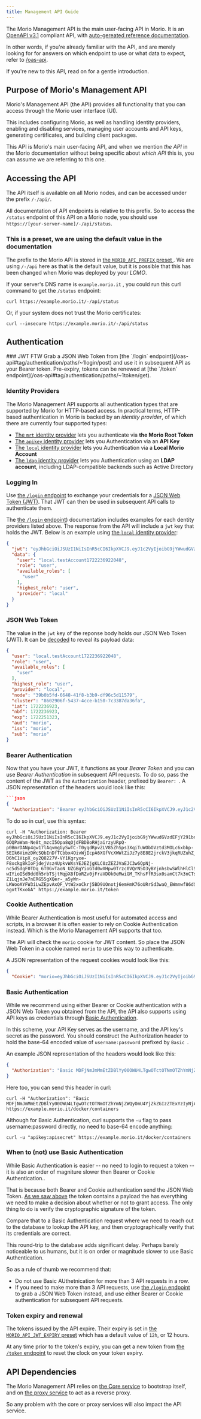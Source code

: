 ```yaml
---
title: Management API Guide
---
```


The Morio Management API is the main user-facing API in Morio.  It is an
[OpenAPI v3.1](https://swagger.io/specification/) compliant API, with
[auto-gereated reference documentation](/oas-api).

In other words, if you're already familiar with the API, and are merely looking
for for answers on which endpoint to use or what data to expect, refer to
[/oas-api](/oas-api).

If you're new to this API, read on for a gentle introduction.

## Purpose of Morio's Management API

Morio's Management API (the API) provides all functionality that you can access
through the Morio user interface (UI).

This includes configuring Morio, as well as handling identity providers,
enabling and disabling services, managing user accounts and API keys,
generating certificates, and building client packages.

This API is Morio's main user-facing API, and when we mention _the API_ in the
Morio documentation without being specific about _which API_ this is, you can
assume we are referring to this one.

## Accessing the API

The API itself is available on all Morio nodes, and can be accessed under the
prefix `/-/api/`.

All documentation of API endpoints is relative to this prefix. So to access 
the `/status` endpoint of this API on a Morio node, you should use
`https://[your-server-name]/-/api/status`. 

<Note>

### This is a preset, we are using the default value in the documentation

The prefix to the Morio API is stored in [the `MORIO_API_PREFIX` preset
](/docs/reference/presets/morio_api_prefix).
We are using `/-/api` here as that is the default value, but it is possible
that this has been changed when Morio was deployed by your _LOMO_.

</Note>

If your server's DNS name
is `example.morio.it` , you could run this curl command to get the `/status`
endpoint:

``` title=curl
curl https://example.morio.it/-/api/status
```

Or, if your system does not trust the Morio certificates:

``` title=curl
curl --insecure https://example.morio.it/-/api/status
```

## Authentication

<Tldr>
### JWT FTW
Grab a JSON Web Token from 
[the `/login` endpoint](/oas-api#tag/authentication/paths/~1login/post) and use it in subsequent API as your Bearer token.  
Pre-expiry, tokens can be renewed at [the `/token` endpoint](/oas-api#tag/authentication/paths/~1token/get).
</Tldr>

### Identity Providers

The Morio Management API supports all authentication types that are supported
by Morio for HTTP-based access.  In practical terms, HTTP-based authentication
in Morio is backed by an _identity provider_, of which there are currently four
supported types:

- [The `mrt` identity provider](/docs/guides/idps#mrt) lets you authenticate
  via __the Morio Root Token__
- [The `apikey` identity provider](/docs/guides/idps#apikey) lets you
  Authentication via an __API Key__
- [The `local` identity provider](/docs/guides/idps#local) lets you
  Authentication via a __Local Morio Account__
- [The `ldap` identity provider](/docs/guides/idps#ldap) lets you
  Authentication using an __LDAP account__, including LDAP-compatible backends
  such as Active Directory

### Logging In

Use [the `/login` endpoint](/oas-api#tag/authentication/paths/~1login/post) to exchange your credentials for a [JSON Web Token (JWT)](https://jwt.io/).
That JWT can then be used in subsequent API calls to authenticate them.

The [the `/login` endpoint](/docs/guides/idps#mrt)) documentation includes examples for each dentity providers listed above.
The response from the API will include a `jwt` key that holds the JWT. Below is an example using [the `local` identity provider](/docs/guides/idps#local):

```json title="API Response Body"
{
  "jwt": "eyJhbGciOiJSUzI1NiIsInR5cCI6IkpXVCJ9.eyJ1c2VyIjoibG9jYWwudGVzdEFjY291bnQxNzIyMjM2OTIyMDQ4Iiwicm9sZSI6InVzZXIiLCJhdmFpbGFibGVfcm9sZXMiOlsidXNlciJdLCJoaWdoZXN0X3JvbGUiOiJ1c2VyIiwicHJvdmlkZXIiOiJsb2NhbCIsIm5vZGUiOiIzOWIwYjVmZC02NjQ4LTQxZjgtYjNiOS1kZjk2YzVkMTE1NzkiLCJjbHVzdGVyIjoiODYwMjkwNmYtNTQzNy00Y2NlLWIxNTAtN2MzMzg3ZGEzNmZhIiwiaWF0IjoxNzIyMjM2OTIzLCJuYmYiOjE3MjIyMzY5MjMsImV4cCI6MTcyMjI1MTMyMywiYXVkIjoibW9yaW8iLCJpc3MiOiJtb3JpbyIsInN1YiI6Im1vcmlvIn0.sij21XpVw2i6SjTZtms9Sl4WsTYh6wgcr0c79x7-6OQPaWam-Ne8t_mzcI5Opa8qOjdFBDBoRHjairzyURpQ-p0BmrDANp4gw17lAqvmgGySwTC-T0yqdRpvZLV85ZhSps3XqiTuWObOVztd3MOLc6xbbp-SEIk6VimzDWcSQbInDfTCbbx4OivWjIcpA6XGfVcXWWtZiJz7y8E8E2jrckV3jkqRUZuhZ_HIcOyh1LSKb4WWWybCcu-D6hC1VipX_oy2Q8227V-VY1Kgryxe-F8xckgBkIoFjdejVsz4UpkvWXsYEJEZjgKLC0zZEZJVaEJC3w6QpNj-nc5d5dgF0TDq_6T0GvTaoN_UZGBgYioGTd0wXHpw0Trzc0VQrN5O3yBYjnhsbwSWlhHlClSAbV_CCy2qUAyDOrXBGmOlIYN8YZ_eJe-wIYioISd9dd0h5rbTSjtMqpX8fDoRZv0jFraVDOk0eMwiGM_TKhsFfR3sx0samCt7k3nCTseLeufCxRUkBZmeoG7o0NrZ0tbTrUoS9XJX_PDK3v9u-Z1LqjmJe7nERG55gXQer-_a5yWn-LKWooAYFW3iLwZEpvAxQF_VtW2xoCkrj5BD9UOnotj6emHmK76oURrSd3waQ_EWmnwf86dSXPQiljp41jHt95V7jyN5P4my-ogotTKxoGA",
  "data": {
    "user": "local.testAccount1722236922048",
    "role": "user",
    "available_roles": [
      "user"
    ],
    "highest_role": "user",
    "provider": "local"
  }
}
```

### JSON Web Token

The value in the `jwt` key of the reponse body holds our JSON Web Token (JWT). 
It can be [decoded](https://jwt.io/) to reveal its payload data:

```json title='Decoded Payload Data of a JSON Web Token"
{
  "user": "local.testAccount1722236922048",
  "role": "user",
  "available_roles": [
    "user"
  ],
  "highest_role": "user",
  "provider": "local",
  "node": "39b0b5fd-6648-41f8-b3b9-df96c5d11579",
  "cluster": "8602906f-5437-4cce-b150-7c3387da36fa",
  "iat": 1722236923,
  "nbf": 1722236923,
  "exp": 1722251323,
  "aud": "morio",
  "iss": "morio",
  "sub": "morio"
}
```

### Bearer Authentication 

Now that you have your JWT, it functions as your _Bearer Token_ and you can use _Bearer Authentication_ in subsequent API requests.
To do so, pass the content of the JWT as the `Authorization` header, prefixed by `Bearer: `.
A JSON representation of the headers would look like this:

```json title="Bearer Authentication"
```json
{
  "Authorization": "Bearer eyJhbGciOiJSUzI1NiIsInR5cCI6IkpXVCJ9.eyJ1c2VyIjoibG9jYWwudGVzdEFjY291bnQxNzIyMjM2OTIyMDQ4Iiwicm9sZSI6InVzZXIiLCJhdmFpbGFibGVfcm9sZXMiOlsidXNlciJdLCJoaWdoZXN0X3JvbGUiOiJ1c2VyIiwicHJvdmlkZXIiOiJsb2NhbCIsIm5vZGUiOiIzOWIwYjVmZC02NjQ4LTQxZjgtYjNiOS1kZjk2YzVkMTE1NzkiLCJjbHVzdGVyIjoiODYwMjkwNmYtNTQzNy00Y2NlLWIxNTAtN2MzMzg3ZGEzNmZhIiwiaWF0IjoxNzIyMjM2OTIzLCJuYmYiOjE3MjIyMzY5MjMsImV4cCI6MTcyMjI1MTMyMywiYXVkIjoibW9yaW8iLCJpc3MiOiJtb3JpbyIsInN1YiI6Im1vcmlvIn0.sij21XpVw2i6SjTZtms9Sl4WsTYh6wgcr0c79x7-6OQPaWam-Ne8t_mzcI5Opa8qOjdFBDBoRHjairzyURpQ-p0BmrDANp4gw17lAqvmgGySwTC-T0yqdRpvZLV85ZhSps3XqiTuWObOVztd3MOLc6xbbp-SEIk6VimzDWcSQbInDfTCbbx4OivWjIcpA6XGfVcXWWtZiJz7y8E8E2jrckV3jkqRUZuhZ_HIcOyh1LSKb4WWWybCcu-D6hC1VipX_oy2Q8227V-VY1Kgryxe-F8xckgBkIoFjdejVsz4UpkvWXsYEJEZjgKLC0zZEZJVaEJC3w6QpNj-nc5d5dgF0TDq_6T0GvTaoN_UZGBgYioGTd0wXHpw0Trzc0VQrN5O3yBYjnhsbwSWlhHlClSAbV_CCy2qUAyDOrXBGmOlIYN8YZ_eJe-wIYioISd9dd0h5rbTSjtMqpX8fDoRZv0jFraVDOk0eMwiGM_TKhsFfR3sx0samCt7k3nCTseLeufCxRUkBZmeoG7o0NrZ0tbTrUoS9XJX_PDK3v9u-Z1LqjmJe7nERG55gXQer-_a5yWn-LKWooAYFW3iLwZEpvAxQF_VtW2xoCkrj5BD9UOnotj6emHmK76oURrSd3waQ_EWmnwf86dSXPQiljp41jHt95V7jyN5P4my-ogotTKxoGA"
```

To do so in curl, use this syntax:

```
curl -H "Authorization: Bearer eyJhbGciOiJSUzI1NiIsInR5cCI6IkpXVCJ9.eyJ1c2VyIjoibG9jYWwudGVzdEFjY291bnQxNzIyMjM2OTIyMDQ4Iiwicm9sZSI6InVzZXIiLCJhdmFpbGFibGVfcm9sZXMiOlsidXNlciJdLCJoaWdoZXN0X3JvbGUiOiJ1c2VyIiwicHJvdmlkZXIiOiJsb2NhbCIsIm5vZGUiOiIzOWIwYjVmZC02NjQ4LTQxZjgtYjNiOS1kZjk2YzVkMTE1NzkiLCJjbHVzdGVyIjoiODYwMjkwNmYtNTQzNy00Y2NlLWIxNTAtN2MzMzg3ZGEzNmZhIiwiaWF0IjoxNzIyMjM2OTIzLCJuYmYiOjE3MjIyMzY5MjMsImV4cCI6MTcyMjI1MTMyMywiYXVkIjoibW9yaW8iLCJpc3MiOiJtb3JpbyIsInN1YiI6Im1vcmlvIn0.sij21XpVw2i6SjTZtms9Sl4WsTYh6wgcr0c79x7-6OQPaWam-Ne8t_mzcI5Opa8qOjdFBDBoRHjairzyURpQ-p0BmrDANp4gw17lAqvmgGySwTC-T0yqdRpvZLV85ZhSps3XqiTuWObOVztd3MOLc6xbbp-SEIk6VimzDWcSQbInDfTCbbx4OivWjIcpA6XGfVcXWWtZiJz7y8E8E2jrckV3jkqRUZuhZ_HIcOyh1LSKb4WWWybCcu-D6hC1VipX_oy2Q8227V-VY1Kgryxe-F8xckgBkIoFjdejVsz4UpkvWXsYEJEZjgKLC0zZEZJVaEJC3w6QpNj-nc5d5dgF0TDq_6T0GvTaoN_UZGBgYioGTd0wXHpw0Trzc0VQrN5O3yBYjnhsbwSWlhHlClSAbV_CCy2qUAyDOrXBGmOlIYN8YZ_eJe-wIYioISd9dd0h5rbTSjtMqpX8fDoRZv0jFraVDOk0eMwiGM_TKhsFfR3sx0samCt7k3nCTseLeufCxRUkBZmeoG7o0NrZ0tbTrUoS9XJX_PDK3v9u-Z1LqjmJe7nERG55gXQer-_a5yWn-LKWooAYFW3iLwZEpvAxQF_VtW2xoCkrj5BD9UOnotj6emHmK76oURrSd3waQ_EWmnwf86dSXPQiljp41jHt95V7jyN5P4my-ogotTKxoGA" https://example.morio.it/token
```

### Cookie Authentication 

While Bearer Authentication is most useful for automated access and scripts, in a browser it is often easier to rely on Cookie Authentication instead. Which is the Morio Management API supports that too.

The APi will check the `morio` cookie for JWT content. So place the JSON Web Token in a cookie named `morio` to use this way to authenticate.

A JSON representation of the request cookies would look like this:

```json title="Cookie Authentication"
{
  "Cookie": "morio=eyJhbGciOiJSUzI1NiIsInR5cCI6IkpXVCJ9.eyJ1c2VyIjoibG9jYWwudGVzdEFjY291bnQxNzIyMjM2OTIyMDQ4Iiwicm9sZSI6InVzZXIiLCJhdmFpbGFibGVfcm9sZXMiOlsidXNlciJdLCJoaWdoZXN0X3JvbGUiOiJ1c2VyIiwicHJvdmlkZXIiOiJsb2NhbCIsIm5vZGUiOiIzOWIwYjVmZC02NjQ4LTQxZjgtYjNiOS1kZjk2YzVkMTE1NzkiLCJjbHVzdGVyIjoiODYwMjkwNmYtNTQzNy00Y2NlLWIxNTAtN2MzMzg3ZGEzNmZhIiwiaWF0IjoxNzIyMjM2OTIzLCJuYmYiOjE3MjIyMzY5MjMsImV4cCI6MTcyMjI1MTMyMywiYXVkIjoibW9yaW8iLCJpc3MiOiJtb3JpbyIsInN1YiI6Im1vcmlvIn0.sij21XpVw2i6SjTZtms9Sl4WsTYh6wgcr0c79x7-6OQPaWam-Ne8t_mzcI5Opa8qOjdFBDBoRHjairzyURpQ-p0BmrDANp4gw17lAqvmgGySwTC-T0yqdRpvZLV85ZhSps3XqiTuWObOVztd3MOLc6xbbp-SEIk6VimzDWcSQbInDfTCbbx4OivWjIcpA6XGfVcXWWtZiJz7y8E8E2jrckV3jkqRUZuhZ_HIcOyh1LSKb4WWWybCcu-D6hC1VipX_oy2Q8227V-VY1Kgryxe-F8xckgBkIoFjdejVsz4UpkvWXsYEJEZjgKLC0zZEZJVaEJC3w6QpNj-nc5d5dgF0TDq_6T0GvTaoN_UZGBgYioGTd0wXHpw0Trzc0VQrN5O3yBYjnhsbwSWlhHlClSAbV_CCy2qUAyDOrXBGmOlIYN8YZ_eJe-wIYioISd9dd0h5rbTSjtMqpX8fDoRZv0jFraVDOk0eMwiGM_TKhsFfR3sx0samCt7k3nCTseLeufCxRUkBZmeoG7o0NrZ0tbTrUoS9XJX_PDK3v9u-Z1LqjmJe7nERG55gXQer-_a5yWn-LKWooAYFW3iLwZEpvAxQF_VtW2xoCkrj5BD9UOnotj6emHmK76oURrSd3waQ_EWmnwf86dSXPQiljp41jHt95V7jyN5P4my-ogotTKxoGA"
```

### Basic Authentication

While we recommend using either Bearer or Cookie authentication with a JSON
Web Token you obtained from the API, the API also supports using API keys as
credentials through [Basic Authentication](https://datatracker.ietf.org/doc/html/rfc7617).

In this scheme, your API Key serves as the username, and the API key's secret as the password.
You should construct the Authorization header to hold the base-64 encoded value of `username:password` prefixed by `Basic `.

An example JSON representation of the headers would look like this:
```json title="Basic Authentication"
{
  "Authorization": "Basic MDFjNmJmMmEtZDBlYy00OWU4LTgwOTctOTNmOTZhYmNjZWQyOmU4YjZkZGIzZTExYzIyNjAwMzYzYzZjNDJjODQzYzM3MTRhM2M0YmI4YWZkMGRmMmUyYWVjOTExNWExYWNmZDEzMjEwMzRhMTVlZWI3ZWNiZDJiNzIwN2M2YzIyODYxOQ=="
}
```

Here too, you can send this header in curl:

```
curl -H "Authorization": "Basic MDFjNmJmMmEtZDBlYy00OWU4LTgwOTctOTNmOTZhYmNjZWQyOmU4YjZkZGIzZTExYzIyNjAwMzYzYzZjNDJjODQzYzM3MTRhM2M0YmI4YWZkMGRmMmUyYWVjOTExNWExYWNmZDEzMjEwMzRhMTVlZWI3ZWNiZDJiNzIwN2M2YzIyODYxOQ==" https://example.morio.it/docker/containers
```

Although for Basic Authentication, curl supports the `-u` flag to pass username:password directly, no need to base-64 encode anything:

```
curl -u "apikey:apisecret" https://example.morio.it/docker/containers
```

### When to (not) use Basic Authentication

While Basic Authentication is easier -- no need to login to request a token -- it is also an order of magniture slower then Bearer or Cookie Authentication..

That is because both Bearer and Cookie authentication send the JSON Web Token. [As we saw above](#json-web-token) the token contains a payload the has everything we need to make a decision about whether or not to grant access. The only thing to do is verify the cryptographic signature of the token.

Compare that to a Basic Authentication request where we need to reach out to the database to lookup the API key, and then cryptographically verify that its credentials are correct.

This round-trip to the database adds significant delay. Perhaps barely noticeable to us humans, but it is on order or magnitude slower to use Basic Authentication.

So as a rule of thumb we recommend that:

- Do not use Basic AUthetnication for more than 3 API requests in a row.
- If you need to make more than 3 API requests, use [the `/login` endpoint](/oas-api#tag/authentication/paths/~1login/post) to grab a JSON Web Token instead, and use either Bearer or Cookie authentication for subsequent API requests.

### Token expiry and renewal

The tokens issued by the API expire. Their expiry is set in [the `MORIO_API_JWT_EXPIRY` preset](/docs/reference/presets/morio_api_jwt_expiry/) which has a default value of `12h`, or 12 hours.

At any time prior to the token's expiry, you can get a new token from [the `/token` endpoint](/oas-api#tag/authentication/paths/~1token/get) to reset the clock on your token expiry.

## API Dependencies

The Morio Management API relies on [the Core service](/docs/guides/services/core) to bootstrap itself, and on [the proxy service](/docs/guides/services/proxy) to act as a reverse proxy.

So any problem with the core or proxy services will also impact the API service.
